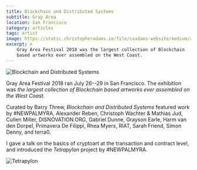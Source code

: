 ```yaml
---
title: Blockchain and Distributed Systems
subtitle: Gray Area
location: San Francisco
category: articles
tags: artist
image: https://static.christopheradams.io/file/cxadams-website/medium/albums/2018/20180725-20180729_SanFrancisco_GrayArea/20180725-20180729_SanFrancisco_GrayArea_L1002528-0.jpg
excerpt: >
    Gray Area Festival 2018 was the largest collection of Blockchain
    based artworks ever assembled on the West Coast.
---
```


![Blockchain and Distributed
Systems](https://static.christopheradams.io/file/cxadams-website/medium/albums/2018/20180730-20180730_SanFrancisco_GrayArea/20180730-20180730_SanFrancisco_GrayArea_L1003046-0.jpg)

Gray Area Festival 2018 ran July 26--29 in San Francisco. The exhibition
was *the largest collection of Blockchain based artworks ever assembled
on the West Coast.*

Curated by Barry Threw, *Blockchain and Distributed Systems* featured
work by #NEWPALMYRA, Alexander Reben, Christoph Wachter & Mathias Jud,
Cullen Miller, DISNOVATION.ORG, Gabriel Dunne, Grayson Earle, Harm van
den Dorpel, Primavera De Filippi, Rhea Myers, RIAT, Sarah Friend, Simon
Denny, and terra0.

I gave a talk on the basics of cryptoart at the transaction and
contract level, and introduced the *Tetrapylon* project by #NEWPALMYRA.

![Tetrapylon](https://static.christopheradams.io/file/cxadams-website/medium/albums/2018/20180725-20180729_SanFrancisco_GrayArea/20180725-20180729_SanFrancisco_GrayArea_L1002552-0.jpg)
